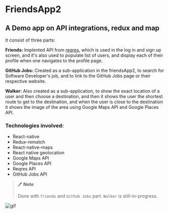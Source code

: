 # FriendsApp2

## A Demo app on API integrations, redux and map
It consist of three parts:

**Friends:** Implented API from [reqres](reqres.in), which is used in the log in and sign up screen, and it's also used to populate list of users, and display each of their profile when one navigates to the profile page.

**GitHub Jobs:** Created as a sub-application in the friendsApp2, to search for Software Developer's job, and to link to the GitHub Jobs page or their respective website.

**Walker:** Also created as a sub-application, to show the exact location of a user and then choose a destination, and then it shows the user the shortest route to get to the destination, and when the user is close to the destination it shows the image of the area using Google Maps API and Google Places API.

### Technologies involved:
- React-native
- Redux-rematch
- React-native-maps
- React native geolocation
- Google Maps API
- Google Places API
- Reqres API
- GitHub Jobs API

>  :pen: **Note**
>
> Done with `friends` and `Github Jobs` part. `Walker` is still-in-progress.

![gif](https://i.ibb.co/M22qk4S/ezgif-com-video-to-gif.gif)
